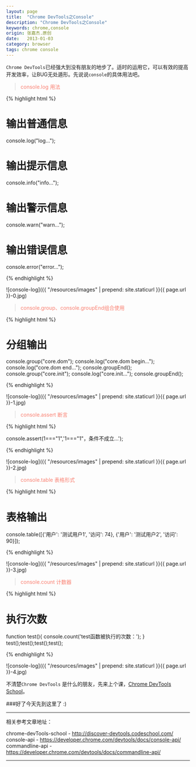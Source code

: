 ```yaml
---
layout: page
title:  "Chrome DevTools之Console"
description: "Chrome DevTools之Console"
keywords: chrome,console
origin: 张嘉杰.原创
date:   2013-01-03
category: browser
tags: chrome console
---
```

`Chrome DevTools`已经强大到没有朋友的地步了。适时的运用它，可以有效的提高开发效率，让BUG无处遁形。先说说`console`的具体用法吧。  
<!--more-->

> <font color="#fa8072">console.log 用法</font>

{% highlight html %}

# 输出普通信息
console.log("log...");
# 输出提示信息
console.info("info...");
# 输出警示信息
console.warn("warn...");
# 输出错误信息
console.error("error...");

{% endhighlight %}

![console-log]({{ "/resources/images" | prepend: site.staticurl }}{{ page.url }}-0.jpg)    

> <font color="#fa8072">console.group、console.groupEnd组合使用</font>

{% highlight html %}

# 分组输出
console.group("core.dom");
console.log("core.dom begin...");
console.log("core.dom end...");
console.groupEnd();
console.group("core.init");
console.log("core.init...");
console.groupEnd();

{% endhighlight %}

![console-log]({{ "/resources/images" | prepend: site.staticurl }}{{ page.url }}-1.jpg)   

> <font color="#fa8072">console.assert 断言</font>

{% highlight html %}

console.assert(1==="1",'1==="1"，条件不成立...');

{% endhighlight %}

![console-log]({{ "/resources/images" | prepend: site.staticurl }}{{ page.url }}-2.jpg)   

> <font color="#fa8072">console.table 表格形式</font>

{% highlight html %}

# 表格输出
console.table([{'用户': '测试用户1', '访问': 74}, {'用户': '测试用户2', '访问': 90}]);

{% endhighlight %}

![console-log]({{ "/resources/images" | prepend: site.staticurl }}{{ page.url }}-3.jpg)   

> <font color="#fa8072">console.count 计数器</font>

{% highlight html %}

# 执行次数
function test(){ console.count('test函数被执行的次数：'); }
test();test();test();test();

{% endhighlight %}

![console-log]({{ "/resources/images" | prepend: site.staticurl }}{{ page.url }}-4.jpg)   




不清楚`Chrome DevTools` 是什么的朋友，先来上个课，[Chrome DevTools School]。  

###好了今天先到这里了 :)

-----------------------

相关参考文章地址：

chrome-devTools-school - <http://discover-devtools.codeschool.com/>
console-api - <https://developer.chrome.com/devtools/docs/console-api/>  
commandline-api - <https://developer.chrome.com/devtools/docs/commandline-api/>  

-----------------------

[Chrome DevTools School]: http://discover-devtools.codeschool.com/